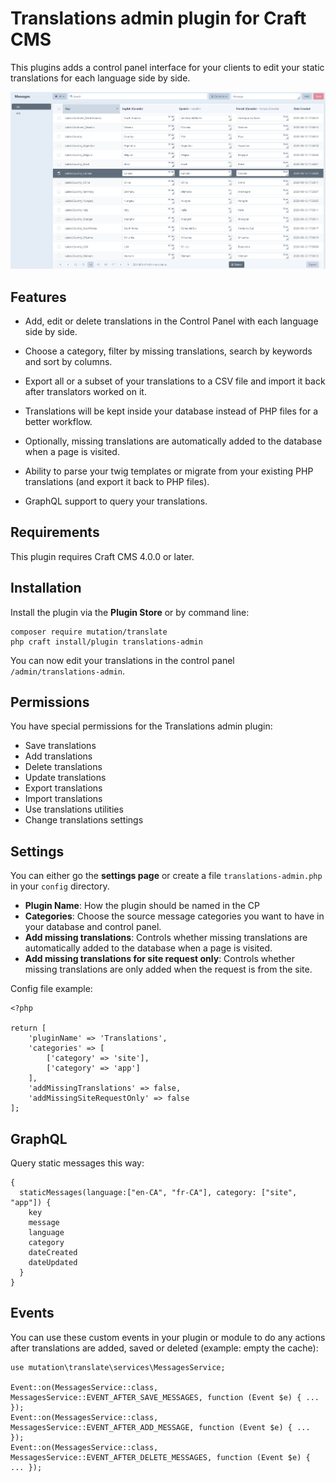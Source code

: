 # Translations admin plugin for Craft CMS

This plugins adds a control panel interface for your clients to edit your static translations for each language side by side.

![Screenshot](./img/translate-plugin-screenhot.jpg)

## Features

- Add, edit or delete translations in the Control Panel with each language side by side.

- Choose a category, filter by missing translations, search by keywords and sort by columns.

- Export all or a subset of your translations to a CSV file and import it back after translators worked on it.

- Translations will be kept inside your database instead of PHP files for a better workflow.

- Optionally, missing translations are automatically added to the database when a page is visited.

- Ability to parse your twig templates or migrate from your existing PHP translations (and export it back to PHP files).

- GraphQL support to query your translations.

## Requirements

This plugin requires Craft CMS 4.0.0 or later.

## Installation

Install the plugin via the **Plugin Store** or by command line:
```
composer require mutation/translate
php craft install/plugin translations-admin
```

You can now edit your translations in the control panel `/admin/translations-admin`.

## Permissions

You have special permissions for the Translations admin plugin:
- Save translations
- Add translations
- Delete translations
- Update translations
- Export translations
- Import translations
- Use translations utilities
- Change translations settings

## Settings

You can either go the **settings page** or create a file `translations-admin.php` in your `config` directory.

- **Plugin Name**: How the plugin should be named in the CP
- **Categories**: Choose the source message categories you want to have in your database and control panel.
- **Add missing translations**: Controls whether missing translations are automatically added to the database when a page is visited.
- **Add missing translations for site request only**: Controls whether missing translations are only added when the request is from the site.

Config file example:
```
<?php

return [
    'pluginName' => 'Translations',
    'categories' => [
        ['category' => 'site'],
        ['category' => 'app']
    ],
    'addMissingTranslations' => false,
    'addMissingSiteRequestOnly' => false
];
```

## GraphQL

Query static messages this way:
```
{
  staticMessages(language:["en-CA", "fr-CA"], category: ["site", "app"]) {
    key
    message
    language
    category
    dateCreated
    dateUpdated
  }
}
```

## Events

You can use these custom events in your plugin or module to do any actions after translations are added, saved or deleted (example: empty the cache):
```
use mutation\translate\services\MessagesService;

Event::on(MessagesService::class, MessagesService::EVENT_AFTER_SAVE_MESSAGES, function (Event $e) { ... });
Event::on(MessagesService::class, MessagesService::EVENT_AFTER_ADD_MESSAGE, function (Event $e) { ... });
Event::on(MessagesService::class, MessagesService::EVENT_AFTER_DELETE_MESSAGES, function (Event $e) { ... });
```

